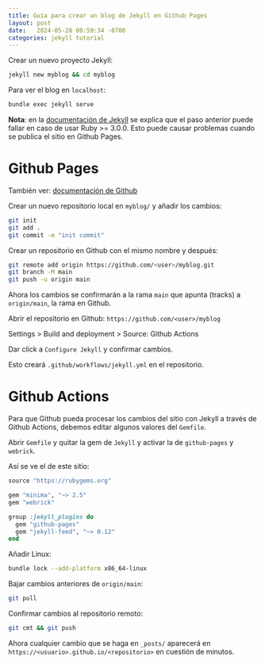 ```yaml
---
title: Guía para crear un blog de Jekyll en Github Pages
layout: post
date:   2024-05-28 00:59:34 -0700
categories: jekyll tutorial
---
```


Crear un nuevo proyecto Jekyll:

```sh 
jekyll new myblog && cd myblog
```
Para ver el blog en `localhost`:

```sh
bundle exec jekyll serve
```

**Nota**: en la [documentación de Jekyll]() se explica que 
el paso 
anterior puede fallar en caso de usar Ruby >= 3.0.0. Esto 
puede causar problemas cuando se publica el sitio en Github 
Pages.

# Github Pages

También ver: [documentación de 
Github](https://docs.github.com/es/pages/setting-up-a-github-pages-site-with-jekyll/creating-a-github-pages-site-with-jekyl)

Crear un nuevo repositorio local en `myblog/` y añadir 
los cambios:

```sh
git init
git add .
git commit -m "init commit"
```

Crear un repositorio en Github con el mismo nombre y 
después:

```sh
git remote add origin https://github.com/<user>/myblog.git
git branch -M main
git push -u origin main
```

Ahora los cambios se confirmarán a la rama `main` que apunta 
(tracks) a `origin/main`, la rama en Github.

Abrir el repositorio en Github: 
`https://github.com/<user>/myblog`

Settings > Build and deployment > Source: Github Actions

Dar click a `Configure Jekyll` y confirmar cambios. 

Esto creará `.github/workflows/jekyll.yml` en el 
repositorio.

# Github Actions

Para que Github pueda procesar los cambios del sitio con 
Jekyll a través de Github Actions, debemos editar algunos 
valores del `Gemfile`.

Abrir `Gemfile` y quitar la gem de `Jekyll` y activar la 
de `github-pages` y `webrick`.

Así se ve el de este sitio:

```ruby
source "https://rubygems.org"

gem "minima", "~> 2.5"
gem "webrick"

group :jekyll_plugins do
  gem "github-pages"
  gem "jekyll-feed", "~> 0.12"
end
```

Añadir Linux:

```sh
bundle lock --add-platform x86_64-linux
```

Bajar cambios anteriores de `origin/main`:

```sh
git pull
```

Confirmar cambios al repositorio remoto:

```sh
git cmt && git push
```

Ahora cualquier cambio que se haga en `_posts/` aparecerá en 
`https://<usuario>.github.io/<repositorio>` en cuestión de 
minutos.

